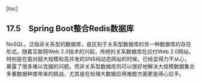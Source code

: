 [toc]

## 17.5　Spring Boot整合Redis数据库

NoSQL，泛指非关系型的数据库，是区别于关系型数据库的另一种数据库的存在形式。随着互联网Web 2.0技术的兴起，传统的关系数据库在应付Web 2.0网站，特别是在面对超大规模和高并发的SNS纯动态网站的时候，已经显得力不从心，暴露了很多难以克服的问题。而非关系型数据库则可以很好地解决大规模数据集合多重数据种类带来的挑战，尤其是在处理大数据应用难题方面更是得心应手。

